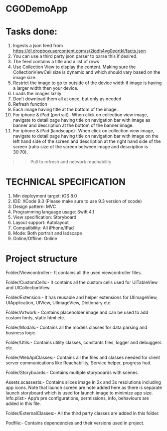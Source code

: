 # CGODemoApp

# Tasks done:
1. Ingests a json feed from   https://dl.dropboxusercontent.com/s/2iodh4vg0eortkl/facts.json  
2. You can use a third party json parser to parse this if desired. 
3. The feed contains a title and a list of rows 
4. Use Collection View to display the content. Making sure the CollectionViewCell size is dynamic and which should vary based on the image size. 
5. Restrict the image to go to outside of the device width if image is having a larger width then your device. 
6. Loads the images lazily 
7. Don’t download them all at once, but only as needed
8. Refresh function 
9. Each image having title at the bottom of the image. 
10. For iphone & iPad (portrait)- When click on collection view image, navigate to detail page having title on navigation bar with image as banner and description at the bottom of the banner image. 
11. For iphone & iPad (landscape)- When click on collection view image, navigate to detail page having title on navigation bar with image on the left hand side of the screen and description at the right hand side of the screen (ratio size of the screen between image and description is 30:70). 

>> Pull to refresh and network reachability

# TECHNICAL SPECIFICATION

1. Min deployment target:                     iOS 8.0
2. IDE:                             	  	    XCode 9.3 (Please make sure to use 9.3 version of xcode)
3. Design pattern:                          	MVC
4. Programming language usage:     	          Swift 4.1
5. View specification:                       	Storyboard
6. Layout support:                         	  Autolayout
7. Compatibility:                            	All iPhone/iPad
8. Mode:                            	        Both portrait and ladscape
8. Online/Offline:                            Online

# Project structure

Folder/Viewcontroller:- It contains all the used viewcontroller files.

Folder/CustomCells:- It contains all the custom cells used for UITableView and UICollectionView.

Folder/Extension:- It has reusable and helper extensions for UIImageView, UIApplication, UIView, UIImageView, Dictionary etc.

Folder/Artwork:- Contains placeholder image and can be used to add custom fonts, static html etc.

Folder/Modals:- Contains all the models classes for data parsing and business logic.

Folder/Utils:- Contains utility classes, constants files, logger and debuggers etc.

Folder/WebApiClasses:- Contains all the files and classes needed for client server communications like Reachability, Service helper, progress hud.

Folder/Storyboards:- Contains multiple storyboards with scenes.

Assets.scassests:- Contains slices image in 2x and 3x resolutions including app icons. Note that launch screen are note added here as there is separate launch storyboard which is used for launch image to minimize app size.
Info.plist:- App’s pre configurations, permissions, info, behaviours are added in this file.

Folder/ExternalClasses:- All the third party classes are added in this folder.

Podfile:- Contains dependencies and their versions used in project.


